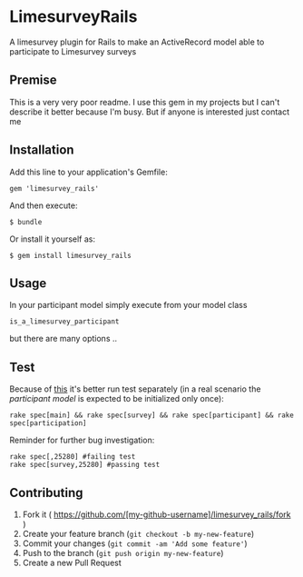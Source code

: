# LimesurveyRails

A limesurvey plugin for Rails to make an ActiveRecord model able to participate to Limesurvey surveys

## Premise

This is a very very poor readme. I use this gem in my projects but I can't describe it better because I'm busy. But if anyone is interested just contact me 

## Installation

Add this line to your application's Gemfile:

    gem 'limesurvey_rails'

And then execute:

    $ bundle

Or install it yourself as:

    $ gem install limesurvey_rails

## Usage

In your participant model simply execute from your model class

    is_a_limesurvey_participant

but there are many options ..

## Test

Because of [this](http://stackoverflow.com/questions/22667421/test-rails-model-with-several-initializations-with-rspec) it's better run test separately (in a real scenario the *participant model* is expected to be initialized only once):

    rake spec[main] && rake spec[survey] && rake spec[participant] && rake spec[participation]

Reminder for further bug investigation:

    rake spec[,25280] #failing test
    rake spec[survey,25280] #passing test

## Contributing

1. Fork it ( https://github.com/[my-github-username]/limesurvey_rails/fork )
2. Create your feature branch (`git checkout -b my-new-feature`)
3. Commit your changes (`git commit -am 'Add some feature'`)
4. Push to the branch (`git push origin my-new-feature`)
5. Create a new Pull Request
